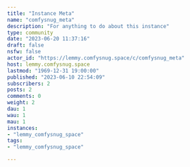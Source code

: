```yaml
---
title: "Instance Meta" 
name: "comfysnug_meta"
description: "For anything to do about this instance"
type: community
date: "2023-06-20 11:37:16"
draft: false
nsfw: false
actor_id: "https://lemmy.comfysnug.space/c/comfysnug_meta"
host: lemmy.comfysnug.space
lastmod: "1969-12-31 19:00:00"
published: "2023-06-10 22:54:09"
subscribers: 2
posts: 2
comments: 0
weight: 2
dau: 1
wau: 1
mau: 1
instances:
- "lemmy_comfysnug_space"
tags: 
- "lemmy_comfysnug_space"

---
```

